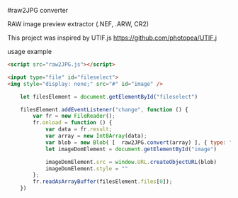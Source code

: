 #raw2JPG converter

RAW image preview extractor (.NEF, .ARW, CR2)

This project was inspired by UTIF.js
https://github.com/photopea/UTIF.j


usage example
```html
<script src="raw2JPG.js"></script>

<input type="file" id="fileselect">
<img style="display: none;" src="#" id="image" />
```

```javascript
    let filesElement = document.getElementById("fileselect")

    filesElement.addEventListener("change", function () {
        var fr = new FileReader();
        fr.onload = function () {
            var data = fr.result;
            var array = new Int8Array(data);
            var blob = new Blob( [  raw2JPG.convert(array) ], { type: "image/jpeg" } );
            let imageDomElement = document.getElementById("image")

            imageDomElement.src = window.URL.createObjectURL(blob)
            imageDomElement.style = ""
        };
        fr.readAsArrayBuffer(filesElement.files[0]);
    })
```